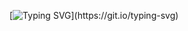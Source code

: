 [![Typing SVG](https://readme-typing-svg.demolab.com?font=Segoe+UI&size=19&pause=1000&color=F7F7F7&width=435&lines=Welcome+to+Wincym32+%5BBootleg_user000%5D+Github+Profile.;You+can+also+take+a+look+at+my+profile!)](https://git.io/typing-svg)
